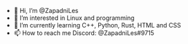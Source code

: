 - 👋 Hi, I’m @ZapadniLes
- 👀 I’m interested in Linux and programming
- 🌱 I’m currently learning C++, Python, Rust, HTML and CSS
- 📫 How to reach me Discord: @ZapadniLes#9715
